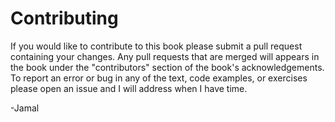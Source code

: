 # Contributing

If you would like to contribute to this book please submit a pull request containing your changes. Any pull requests that are merged will appears in the book under the "contributors" section of the book's acknowledgements. To report an error or bug in any of the text, code examples, or exercises please open an issue and I will address when I have time.


-Jamal